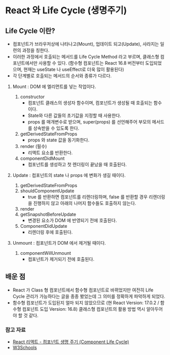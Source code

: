 # React 와 Life Cycle (생명주기)

## Life Cycle 이란?
- 컴포넌트가 브라우저상에 나타나고(Mount), 업데이트 되고(Update), 사라지는 일련의 과정을 칭한다. 
- 이러한 과정에서 호출되는 메서드를 Life Cycle Method 라고 부르며, 클래스형 컴포넌트에서만 사용할 수 있다. (함수형 컴포넌트는 React 16.8 버전부터 도입되었으며, 현재는 useState 나 useEffect로 더욱 많이 활용된다)
- 각 단계별로 호출되는 메서드의 순서와 종류가 다르다. 

1. Mount : DOM 에 엘리먼트를 넣는 작업이다.
	1. constructor
		- 컴포넌트 클래스의 생성자 함수이며, 컴포넌트가 생성될 때 호출되는 함수이다.
		- State와 다른 값들의 초기값을 지정할 때 사용한다.
		- props 를 매개변수로 받으며, super(props) 를 선언해주어 부모의 메서드를 상속받을 수 있도록 한다. 
	2. getDerivedStateFromProps
		- props 와 state 값을 동기화한다.
	3. render (필수)
		- 리액트 요소를 반환한다.
	4. componentDidMount
		- 컴포넌트를 생성하고 첫 렌더링이 끝났을 때 호출된다. 

2. Update : 컴포넌트의 state 나 props 에 변화가 생길 때이다.
	1. getDerivedStateFromProps
	2. shouldComponentUpdate
		- true 를 반환하면 컴포넌트를 리렌더링하며, false 를 반환할 경우 리렌더링을 진행하지 않고 아래의 나머지 함수들도 호출하지 않는다.
	3. render
	4. getSnapshotBeforeUpdate
		- 변경된 요소가 DOM 에 반영되기 전에 호출된다.
	5. ComponentDidUpdate
		- 리렌더링 후에 호출된다.

3. Unmount : 컴포넌트가 DOM 에서 제거될 때이다.
	1. componentWillUnmount
		- 컴포넌트가 제거되기 전에 호출된다. 

## 배운 점
- React 가 Class 형 컴포넌트에서 함수형 컴포넌트로 바뀌었지만 여전히 Life Cycle 관리가 가능하다는 글을 종종 봤었는데 그 의미를 정확하게 파악하게 되었다.
- 함수형 컴포넌트가 도입된지 얼마 되지 않았으므로 (현 React Version: 17.0.2 / 함수형 컴포넌트 도입 Version: 16.8) 클래스형 컴포넌트의 활용 방법 역시 알아두어야 할 것 같다. 

### 참고 자료
- [React 리액트 - 컴포넌트 생명 주기 (Component Life Cycle)](https://lktprogrammer.tistory.com/130)
- [W3Schools](https://www.w3schools.com/react/react_lifecycle.asp)